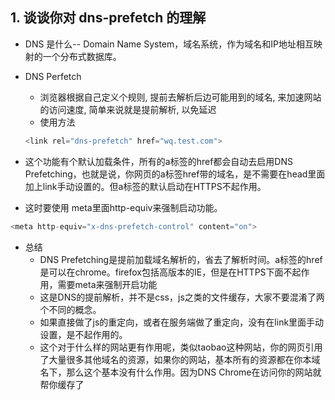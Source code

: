 ## 1. 谈谈你对 dns-prefetch 的理解
- DNS 是什么-- Domain Name System，域名系统，作为域名和IP地址相互映射的一个分布式数据库。
- DNS Perfetch 
    - 浏览器根据自己定义个规则, 提前去解析后边可能用到的域名, 来加速网站的访问速度, 简单来说就是提前解析, 以免延迟
    - 使用方法
    ```js
    <link rel="dns-prefetch" href="wq.test.com">
    ```
- 这个功能有个默认加载条件，所有的a标签的href都会自动去启用DNS Prefetching，也就是说，你网页的a标签href带的域名，是不需要在head里面加上link手动设置的。但a标签的默认启动在HTTPS不起作用。   


- 这时要使用 meta里面http-equiv来强制启动功能。
```js
<meta http-equiv="x-dns-prefetch-control" content="on">
```
- 总结
   - DNS Prefetching是提前加载域名解析的，省去了解析时间。a标签的href是可以在chrome。firefox包括高版本的IE，但是在HTTPS下面不起作用，需要meta来强制开启功能
    - 这是DNS的提前解析，并不是css，js之类的文件缓存，大家不要混淆了两个不同的概念。
    - 如果直接做了js的重定向，或者在服务端做了重定向，没有在link里面手动设置，是不起作用的。
    - 这个对于什么样的网站更有作用呢，类似taobao这种网站，你的网页引用了大量很多其他域名的资源，如果你的网站，基本所有的资源都在你本域名下，那么这个基本没有什么作用。因为DNS Chrome在访问你的网站就帮你缓存了 

